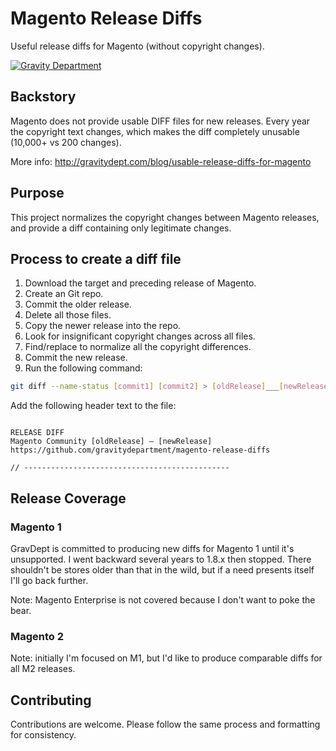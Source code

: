 # Magento Release Diffs

Useful release diffs for Magento (without copyright changes).

[![Gravity Department](http://gravitydept.com/_themes/gravdept/img/logo-footer.png)](http://gravitydept.com/)

## Backstory

Magento does not provide usable DIFF files for new releases. Every year the copyright text changes, which makes the diff completely unusable (10,000+ vs 200 changes).

More info: http://gravitydept.com/blog/usable-release-diffs-for-magento

## Purpose

This project normalizes the copyright changes between Magento releases, and provide a diff containing only legitimate changes.

## Process to create a diff file

1. Download the target and preceding release of Magento.
1. Create an Git repo.
1. Commit the older release.
1. Delete all those files.
1. Copy the newer release into the repo.
1. Look for insignificant copyright changes across all files.
1. Find/replace to normalize all the copyright differences.
1. Commit the new release.
1. Run the following command:

``` bash
git diff --name-status [commit1] [commit2] > [oldRelease]___[newRelease].txt
```

Add the following header text to the file:

```

RELEASE DIFF
Magento Community [oldRelease] — [newRelease]
https://github.com/gravitydepartment/magento-release-diffs

// ----------------------------------------------

```

## Release Coverage

### Magento 1

GravDept is committed to producing new diffs for Magento 1 until it's unsupported. I went backward several years to 1.8.x then stopped. There shouldn't be stores older than that in the wild, but if a need presents itself I'll go back further.

Note: Magento Enterprise is not covered because I don't want to poke the bear.

### Magento 2

Note: initially I'm focused on M1, but I'd like to produce comparable diffs for all M2 releases.

## Contributing

Contributions are welcome. Please follow the same process and formatting for consistency.
